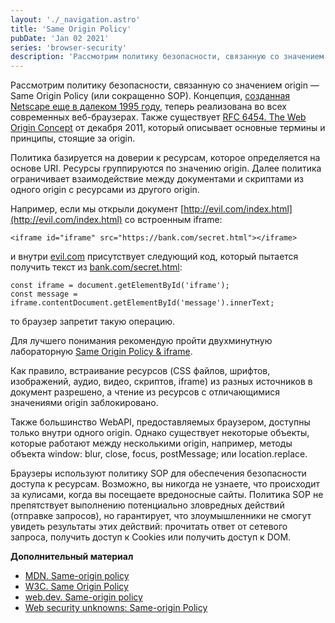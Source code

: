 ```yaml
---
layout: './_navigation.astro'
title: 'Same Origin Policy'
pubDate: 'Jan 02 2021'
series: 'browser-security'
description: 'Рассмотрим политику безопасности, связанную со значением origin — Same Origin Policy (или сокращенно SOP). Концепция, [созданная Netscape еще в далеком 1995 году](https://web.archive.org/web/20020808153106/http://wp.netscape.com:80/eng/mozilla/3.0/handbook/javascript/advtopic.htm#1009533), теперь реализована во всех современных веб-браузерах. Также существует [RFC 6454. The Web Origin Concept](https://tools.ietf.org/html/rfc6454) от декабря 2011, который описывает основные термины и принципы, стоящие за origin.'
---
```


Рассмотрим политику безопасности, связанную со значением origin — Same Origin Policy (или сокращенно SOP). Концепция, [созданная Netscape еще в далеком 1995 году](https://web.archive.org/web/20020808153106/http://wp.netscape.com:80/eng/mozilla/3.0/handbook/javascript/advtopic.htm#1009533), теперь реализована во всех современных веб-браузерах. Также существует [RFC 6454. The Web Origin Concept](https://tools.ietf.org/html/rfc6454) от декабря 2011, который описывает основные термины и принципы, стоящие за origin.

Политика базируется на доверии к ресурсам, которое определяется на основе URI. Ресурсы группируются по значению origin. Далее политика ограничивает взаимодействие между документами и скриптами из одного origin с ресурсами из другого origin.

Например, если мы открыли документ [http://evil.com/index.html](http://evil.com/index.html) со встроенным iframe:

```
<iframe id="iframe" src="https://bank.com/secret.html"></iframe>
```

и внутри [evil.com](http://evil.com/) присутствует следующий код, который пытается получить текст из [bank.com/secret.html](http://bank.com/secret.html):

```
const iframe = document.getElementById('iframe');
const message = iframe.contentDocument.getElementById('message').innerText;
```

то браузер запретит такую операцию.

Для лучшего понимания рекомендую пройти двухминутную лабораторную [Same Origin Policy & iframe](https://web.dev/codelab-same-origin-iframe/).

Как правило, встраивание ресурсов (CSS файлов, шрифтов, изображений, аудио, видео, скриптов, iframe) из разных источников в документ разрешено, а чтение из ресурсов с отличающимися значениями origin заблокировано.

Также большинство WebAPI, предоставляемых браузером, доступны только внутри одного origin. Однако существует некоторые объекты, которые работают между несколькими origin, например, методы объекта window: blur, close, focus, postMessage; или location.replace.

Браузеры используют политику SOP для обеспечения безопасности доступа к ресурсам. Возможно, вы никогда не узнаете, что происходит за кулисами, когда вы посещаете вредоносные сайты. Политика SOP не препятствует выполнению потенциально зловредных действий (отправке запросов), но гарантирует, что злоумышленники не смогут увидеть результаты этих действий: прочитать ответ от сетевого запроса, получить доступ к Cookies или получить доступ к DOM.

**Дополнительный материал**

- [MDN. Same-origin policy](https://developer.mozilla.org/en-US/docs/Web/Security/Same-origin_policy)
- [W3C. Same Origin Policy](https://www.w3.org/Security/wiki/Same_Origin_Policy)
- [web.dev. Same-origin policy](https://web.dev/same-origin-policy/)
- [Web security unknowns: Same-origin Policy](https://dev.to/merictaze/web-security-unknowns-same-origin-policy-3l6)

